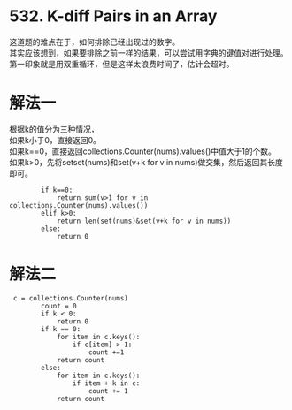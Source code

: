 # 532. K-diff Pairs in an Array                   
    
这道题的难点在于，如何排除已经出现过的数字。  
其实应该想到，如果要排除之前一样的结果，可以尝试用字典的键值对进行处理。  
第一印象就是用双重循环，但是这样太浪费时间了，估计会超时。  
  
# 解法一  
   
根据k的值分为三种情况，  
如果k小于0，直接返回0。  
如果k==0，直接返回collections.Counter(nums).values()中值大于1的个数。  
如果k>0，先将setset(nums)和set(v+k for v in nums)做交集，然后返回其长度即可。  
```
        if k==0:
            return sum(v>1 for v in collections.Counter(nums).values())
        elif k>0:
            return len(set(nums)&set(v+k for v in nums))
        else:
            return 0
```

# 解法二   
```
 c = collections.Counter(nums)
        count = 0
        if k < 0:
            return 0
        if k == 0:
            for item in c.keys():
                if c[item] > 1:
                    count +=1
            return count
        else:
            for item in c.keys():
                if item + k in c:
                    count += 1
            return count
```
